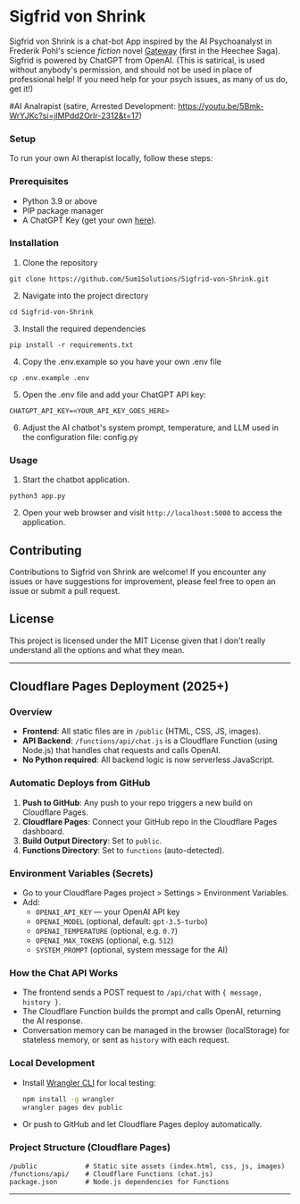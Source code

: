 # Sigfrid von Shrink

Sigfrid von Shrink is a chat-bot App inspired by the AI Psychoanalyst in Frederik Pohl's science *fiction* novel [Gateway](https://en.wikipedia.org/wiki/Gateway_(novel)) (first in the Heechee Saga). Sigfrid is powered by ChatGPT from OpenAI. (This is satirical, is used without anybody's permission, and should not be used in place of professional help! If you need help for your psych issues, as many of us do, get it!)

#AI Analrapist (satire, Arrested Development: https://youtu.be/5Bmk-WrYJKc?si=jlMPdd2OrIr-2312&t=17)

### Setup

To run your own AI therapist locally, follow these steps:

### Prerequisites

- Python 3.9 or above
- PIP package manager
- A ChatGPT Key (get your own [here](https://platform.openai.com/signup)).

### Installation

1. Clone the repository

```shell
git clone https://github.com/Sum1Solutions/Sigfrid-von-Shrink.git
```

2. Navigate into the project directory

```shell
cd Sigfrid-von-Shrink
```

3. Install the required dependencies

```shell
pip install -r requirements.txt
```

4. Copy the .env.example so you have your own .env file

```shell
cp .env.example .env
```

5. Open the .env file and add your ChatGPT API key:

```shell
CHATGPT_API_KEY=<YOUR_API_KEY_GOES_HERE>
```

6. Adjust the AI chatbot's system prompt, temperature, and LLM used in the configuration file: config.py


### Usage

1. Start the chatbot application.

```shell
python3 app.py
```

2. Open your web browser and visit `http://localhost:5000` to access the application.

## Contributing

Contributions to Sigfrid von Shrink are welcome! If you encounter any issues or have suggestions for improvement, please feel free to open an issue or submit a pull request.

## License

This project is licensed under the MIT License given that I don't really understand all the options and what they mean.

---

## Cloudflare Pages Deployment (2025+)

### Overview
- **Frontend**: All static files are in `/public` (HTML, CSS, JS, images).
- **API Backend**: `/functions/api/chat.js` is a Cloudflare Function (using Node.js) that handles chat requests and calls OpenAI.
- **No Python required**: All backend logic is now serverless JavaScript.

### Automatic Deploys from GitHub
1. **Push to GitHub**: Any push to your repo triggers a new build on Cloudflare Pages.
2. **Cloudflare Pages**: Connect your GitHub repo in the Cloudflare Pages dashboard.
3. **Build Output Directory**: Set to `public`.
4. **Functions Directory**: Set to `functions` (auto-detected).

### Environment Variables (Secrets)
- Go to your Cloudflare Pages project > Settings > Environment Variables.
- Add:
  - `OPENAI_API_KEY` — your OpenAI API key
  - `OPENAI_MODEL` (optional, default: `gpt-3.5-turbo`)
  - `OPENAI_TEMPERATURE` (optional, e.g. `0.7`)
  - `OPENAI_MAX_TOKENS` (optional, e.g. `512`)
  - `SYSTEM_PROMPT` (optional, system message for the AI)

### How the Chat API Works
- The frontend sends a POST request to `/api/chat` with `{ message, history }`.
- The Cloudflare Function builds the prompt and calls OpenAI, returning the AI response.
- Conversation memory can be managed in the browser (localStorage) for stateless memory, or sent as `history` with each request.

### Local Development
- Install [Wrangler CLI](https://developers.cloudflare.com/pages/platform/functions/#developing-functions-locally) for local testing:
  ```sh
  npm install -g wrangler
  wrangler pages dev public
  ```
- Or push to GitHub and let Cloudflare Pages deploy automatically.

### Project Structure (Cloudflare Pages)
```
/public            # Static site assets (index.html, css, js, images)
/functions/api/    # Cloudflare Functions (chat.js)
package.json       # Node.js dependencies for Functions
```

---
